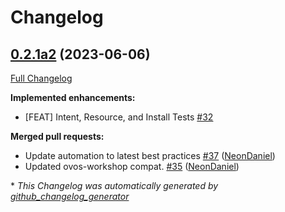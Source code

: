 # Changelog

## [0.2.1a2](https://github.com/NeonGeckoCom/skill-fallback_unknown/tree/0.2.1a2) (2023-06-06)

[Full Changelog](https://github.com/NeonGeckoCom/skill-fallback_unknown/compare/0.2.0...0.2.1a2)

**Implemented enhancements:**

- \[FEAT\] Intent, Resource, and Install Tests [\#32](https://github.com/NeonGeckoCom/skill-fallback_unknown/issues/32)

**Merged pull requests:**

- Update automation to latest best practices [\#37](https://github.com/NeonGeckoCom/skill-fallback_unknown/pull/37) ([NeonDaniel](https://github.com/NeonDaniel))
- Updated ovos-workshop compat. [\#35](https://github.com/NeonGeckoCom/skill-fallback_unknown/pull/35) ([NeonDaniel](https://github.com/NeonDaniel))



\* *This Changelog was automatically generated by [github_changelog_generator](https://github.com/github-changelog-generator/github-changelog-generator)*

